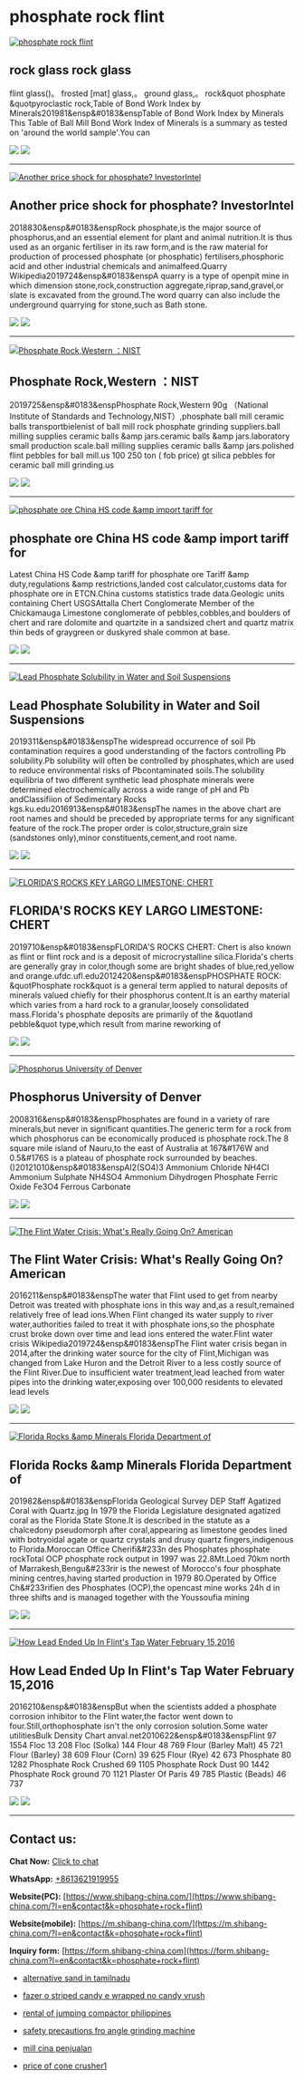 # phosphate rock flint

<a href="https://swt.shibang-china.com/?l=en&img&k=phosphate+rock+flint" target="_blank">![phosphate rock flint](http://static.shibang-china.com/all-800x300/670.jpg)</a>

## rock glass rock glass
flint glass()。 frosted [mat] glass,。 ground glass,。 rock&quot phosphate &quotpyroclastic rock,Table of Bond Work Index by Minerals201981&ensp&#0183&enspTable of Bond Work Index by Minerals This Table of Ball Mill Bond Work Index of Minerals is a summary as tested on 'around the world sample'.You can


<a href="https://whatsapp.shibangsoft.com/WhatsApp.php" target="_blank" title="WhatsApp">![](http://static.shibang-china.com/icon/whatsapp.png)</a> <a href="https://swt.shibang-china.com/?l=en&icon&k=phosphate+rock+flint" target="_blank">![](http://static.shibang-china.com/icon/chat-en.png)</a>

---

<a href="https://swt.shibang-china.com/?l=en&img&k=phosphate+rock+flint" target="_blank">![Another price shock for phosphate? InvestorIntel](http://static.shibang-china.com/all-800x300/142.jpg)</a>

## Another price shock for phosphate? InvestorIntel
2018830&ensp&#0183&enspRock phosphate,is the major source of phosphorus,and an essential element for plant and animal nutrition.It is thus used as an organic fertiliser in its raw form,and is the raw material for production of processed phosphate (or phosphatic) fertilisers,phosphoric acid and other industrial chemicals and animalfeed.Quarry Wikipedia2019724&ensp&#0183&enspA quarry is a type of openpit mine in which dimension stone,rock,construction aggregate,riprap,sand,gravel,or slate is excavated from the ground.The word quarry can also include the underground quarrying for stone,such as Bath stone.


<a href="https://whatsapp.shibangsoft.com/WhatsApp.php" target="_blank" title="WhatsApp">![](http://static.shibang-china.com/icon/whatsapp.png)</a> <a href="https://swt.shibang-china.com/?l=en&icon&k=phosphate+rock+flint" target="_blank">![](http://static.shibang-china.com/icon/chat-en.png)</a>

---

<a href="https://swt.shibang-china.com/?l=en&img&k=phosphate+rock+flint" target="_blank">![Phosphate Rock,Western ：NIST](http://static.shibang-china.com/all-800x300/288.jpg)</a>

## Phosphate Rock,Western ：NIST
2019725&ensp&#0183&enspPhosphate Rock,Western 90g （National Institute of Standards and Technology,NIST）,phosphate ball mill ceramic balls transportbielenist of ball mill rock phosphate grinding suppliers.ball milling supplies ceramic balls &amp jars.ceramic balls &amp jars.laboratory small production scale.ball milling supplies ceramic balls &amp jars.polished flint pebbles for ball mill.us 100 250 ton ( fob price) gt silica pebbles for ceramic ball mill grinding.us


<a href="https://whatsapp.shibangsoft.com/WhatsApp.php" target="_blank" title="WhatsApp">![](http://static.shibang-china.com/icon/whatsapp.png)</a> <a href="https://swt.shibang-china.com/?l=en&icon&k=phosphate+rock+flint" target="_blank">![](http://static.shibang-china.com/icon/chat-en.png)</a>

---

<a href="https://swt.shibang-china.com/?l=en&img&k=phosphate+rock+flint" target="_blank">![phosphate ore China HS code &amp import tariff for](http://static.shibang-china.com/all-800x300/1180.jpg)</a>

## phosphate ore China HS code &amp import tariff for
Latest China HS Code &amp tariff for phosphate ore Tariff &amp duty,regulations &amp restrictions,landed cost calculator,customs data for phosphate ore in ETCN.China customs statistics trade data.Geologic units containing Chert USGSAttalla Chert Conglomerate Member of the Chickamauga Limestone conglomerate of pebbles,cobbles,and boulders of chert and rare dolomite and quartzite in a sandsized chert and quartz matrix thin beds of graygreen or duskyred shale common at base.


<a href="https://whatsapp.shibangsoft.com/WhatsApp.php" target="_blank" title="WhatsApp">![](http://static.shibang-china.com/icon/whatsapp.png)</a> <a href="https://swt.shibang-china.com/?l=en&icon&k=phosphate+rock+flint" target="_blank">![](http://static.shibang-china.com/icon/chat-en.png)</a>

---

<a href="https://swt.shibang-china.com/?l=en&img&k=phosphate+rock+flint" target="_blank">![Lead Phosphate Solubility in Water and Soil Suspensions](http://static.shibang-china.com/all-800x300/800.jpg)</a>

## Lead Phosphate Solubility in Water and Soil Suspensions
2019311&ensp&#0183&enspThe widespread occurrence of soil Pb contamination requires a good understanding of the factors controlling Pb solubility.Pb solubility will often be controlled by phosphates,which are used to reduce environmental risks of Pbcontaminated soils.The solubility equilibria of two different synthetic lead phosphate minerals were determined electrochemically across a wide range of pH and Pb andClassifiion of Sedimentary Rocks kgs.ku.edu2016913&ensp&#0183&enspThe names in the above chart are root names and should be preceded by appropriate terms for any significant feature of the rock.The proper order is color,structure,grain size (sandstones only),minor constituents,cement,and root name.


<a href="https://whatsapp.shibangsoft.com/WhatsApp.php" target="_blank" title="WhatsApp">![](http://static.shibang-china.com/icon/whatsapp.png)</a> <a href="https://swt.shibang-china.com/?l=en&icon&k=phosphate+rock+flint" target="_blank">![](http://static.shibang-china.com/icon/chat-en.png)</a>

---

<a href="https://swt.shibang-china.com/?l=en&img&k=phosphate+rock+flint" target="_blank">![FLORIDA'S ROCKS KEY LARGO LIMESTONE: CHERT](http://static.shibang-china.com/all-800x300/172.jpg)</a>

## FLORIDA'S ROCKS KEY LARGO LIMESTONE: CHERT
2019710&ensp&#0183&enspFLORIDA'S ROCKS CHERT: Chert is also known as flint or flint rock and is a deposit of microcrystalline silica.Florida's cherts are generally gray in color,though some are bright shades of blue,red,yellow and orange.ufdc.ufl.edu2012420&ensp&#0183&enspPHOSPHATE ROCK: &quotPhosphate rock&quot is a general term applied to natural deposits of minerals valued chiefly for their phosphorus content.It is an earthy material which varies from a hard rock to a granular,loosely consolidated mass.Florida's phosphate deposits are primarily of the &quotland pebble&quot type,which result from marine reworking of


<a href="https://whatsapp.shibangsoft.com/WhatsApp.php" target="_blank" title="WhatsApp">![](http://static.shibang-china.com/icon/whatsapp.png)</a> <a href="https://swt.shibang-china.com/?l=en&icon&k=phosphate+rock+flint" target="_blank">![](http://static.shibang-china.com/icon/chat-en.png)</a>

---

<a href="https://swt.shibang-china.com/?l=en&img&k=phosphate+rock+flint" target="_blank">![Phosphorus University of Denver](http://static.shibang-china.com/all-800x300/972.jpg)</a>

## Phosphorus University of Denver
2008316&ensp&#0183&enspPhosphates are found in a variety of rare minerals,but never in significant quantities.The generic term for a rock from which phosphorus can be economically produced is phosphate rock.The 8 square mile island of Nauru,to the east of Australia at 167&#176W and 0.5&#176S is a plateau of phosphate rock surrounded by beaches.()20121010&ensp&#0183&enspAI2(SO4)3 Ammonium Chloride NH4CI Ammonium Sulphate NH4SO4 Ammonium Dihydrogen Phosphate Ferric Oxide Fe3O4 Ferrous Carbonate


<a href="https://whatsapp.shibangsoft.com/WhatsApp.php" target="_blank" title="WhatsApp">![](http://static.shibang-china.com/icon/whatsapp.png)</a> <a href="https://swt.shibang-china.com/?l=en&icon&k=phosphate+rock+flint" target="_blank">![](http://static.shibang-china.com/icon/chat-en.png)</a>

---

<a href="https://swt.shibang-china.com/?l=en&img&k=phosphate+rock+flint" target="_blank">![The Flint Water Crisis: What's Really Going On? American](http://static.shibang-china.com/all-800x300/913.jpg)</a>

## The Flint Water Crisis: What's Really Going On? American
2016211&ensp&#0183&enspThe water that Flint used to get from nearby Detroit was treated with phosphate ions in this way and,as a result,remained relatively free of lead ions.When Flint changed its water supply to river water,authorities failed to treat it with phosphate ions,so the phosphate crust broke down over time and lead ions entered the water.Flint water crisis Wikipedia2019724&ensp&#0183&enspThe Flint water crisis began in 2014,after the drinking water source for the city of Flint,Michigan was changed from Lake Huron and the Detroit River to a less costly source of the Flint River.Due to insufficient water treatment,lead leached from water pipes into the drinking water,exposing over 100,000 residents to elevated lead levels


<a href="https://whatsapp.shibangsoft.com/WhatsApp.php" target="_blank" title="WhatsApp">![](http://static.shibang-china.com/icon/whatsapp.png)</a> <a href="https://swt.shibang-china.com/?l=en&icon&k=phosphate+rock+flint" target="_blank">![](http://static.shibang-china.com/icon/chat-en.png)</a>

---

<a href="https://swt.shibang-china.com/?l=en&img&k=phosphate+rock+flint" target="_blank">![Florida Rocks &amp Minerals Florida Department of](http://static.shibang-china.com/all-800x300/474.jpg)</a>

## Florida Rocks &amp Minerals Florida Department of
201982&ensp&#0183&enspFlorida Geological Survey DEP Staff Agatized Coral with Quartz.jpg In 1979 the Florida Legislature designated agatized coral as the Florida State Stone.It is described in the statute as a chalcedony pseudomorph after coral,appearing as limestone geodes lined with botryoidal agate or quartz crystals and drusy quartz fingers,indigenous to Florida.Moroccan Office Cherifi&#233n des Phosphates phosphate rockTotal OCP phosphate rock output in 1997 was 22.8Mt.Loed 70km north of Marrakesh,Bengu&#233rir is the newest of Morocco's four phosphate mining centres,having started production in 1979 80.Operated by Office Ch&#233rifien des Phosphates (OCP),the opencast mine works 24h d in three shifts and is managed together with the Youssoufia mining


<a href="https://whatsapp.shibangsoft.com/WhatsApp.php" target="_blank" title="WhatsApp">![](http://static.shibang-china.com/icon/whatsapp.png)</a> <a href="https://swt.shibang-china.com/?l=en&icon&k=phosphate+rock+flint" target="_blank">![](http://static.shibang-china.com/icon/chat-en.png)</a>

---

<a href="https://swt.shibang-china.com/?l=en&img&k=phosphate+rock+flint" target="_blank">![How Lead Ended Up In Flint's Tap Water February 15,2016](http://static.shibang-china.com/all-800x300/1189.jpg)</a>

## How Lead Ended Up In Flint's Tap Water February 15,2016
2016210&ensp&#0183&enspBut when the scientists added a phosphate corrosion inhibitor to the Flint water,the factor went down to four.Still,orthophosphate isn't the only corrosion solution.Some water utilitiesBulk Density Chart anval.net2010622&ensp&#0183&enspFlint 97 1554 Floc 13 208 Floc (Solka) 144 Flour 48 769 Flour (Barley Malt) 45 721 Flour (Barley) 38 609 Flour (Corn) 39 625 Flour (Rye) 42 673 Phosphate 80 1282 Phosphate Rock Crushed 69 1105 Phosphate Rock Dust 90 1442 Phosphate Rock ground 70 1121 Plaster Of Paris 49 785 Plastic (Beads) 46 737


<a href="https://whatsapp.shibangsoft.com/WhatsApp.php" target="_blank" title="WhatsApp">![](http://static.shibang-china.com/icon/whatsapp.png)</a> <a href="https://swt.shibang-china.com/?l=en&icon&k=phosphate+rock+flint" target="_blank">![](http://static.shibang-china.com/icon/chat-en.png)</a>

---
## Contact us:

**Chat Now:** [Click to chat](https://swt.shibang-china.com?l=en&contact&k=phosphate+rock+flint)

**WhatsApp:**  [+8613621919955](https://whatsapp.shibangsoft.com/WhatsApp.php)

**Website(PC):** [https://www.shibang-china.com/](https://www.shibang-china.com/?l=en&contact&k=phosphate+rock+flint)

**Website(mobile):** [https://m.shibang-china.com/](https://m.shibang-china.com/?l=en&contact&k=phosphate+rock+flint)

**Inquiry form:** [https://form.shibang-china.com](https://form.shibang-china.com?l=en&contact&k=phosphate+rock+flint)

* [alternative sand in tamilnadu](../122/alternative%20sand%20in%20tamilnadu.md)

* [fazer o striped candy e wrapped no candy vrush](../120/fazer%20o%20striped%20candy%20e%20wrapped%20no%20candy%20vrush.md)

* [rental of jumping compactor philippines](../113/rental%20of%20jumping%20compactor%20philippines.md)

* [safety precautions fro angle grinding machine](../111/safety%20precautions%20fro%20angle%20grinding%20machine.md)

* [mill cina penjualan](../111/mill%20cina%20penjualan.md)

* [price of cone crusher1](../115/price%20of%20cone%20crusher1.md)